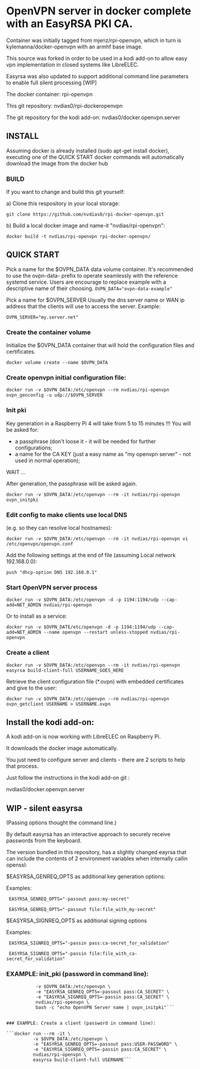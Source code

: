 # OpenVPN server in docker complete with an EasyRSA PKI CA.

Container was initially tagged from mjenz/rpi-openvpn, which in turn is kylemanna/docker-openvpn with an armhf base image.

This source was forked in order to be used in a kodi add-on to allow easy vpn implementation in closed systems like LibreELEC.

Easyrsa was also updated to support additional command line parameters to enable full silent processing [WIP]


The docker container: rpi-openvpn

This git repository: nvdias0/rpi-dockeropenvpn

The git repository for the kodi add-on: nvdias0/docker.openvpn.server


## INSTALL

Assuming docker is already installed (sudo apt-get install docker), executing one of the QUICK START docker commands will automatically download the <latest> image from the docker hub


### BUILD

If you want to change and build this git yourself:

a) Clone this respository in your local storage:

``` git clone https://github.com/nvdias0/rpi-docker-openvpn.git ```

b) Build a local docker image and name-it "nvdias/rpi-openvpn":

``` docker build -t nvdias/rpi-openvpn rpi-docker-openvpn/ ```



## QUICK START

Pick a name for the $OVPN_DATA data volume container. It's recommended to use the ovpn-data- prefix to operate seamlessly with the reference systemd service. Users are encourage to replace example with a descriptive name of their choosing.
``` OVPN_DATA="ovpn-data-example" ```

Pick a name for $OVPN_SERVER Usually the dns server name or WAN ip address that the clients will use to access the server.
Example:

```OVPN_SERVER="my.server.net"```

### Create the container volume

Initialize the $OVPN_DATA container that will hold the configuration files and certificates.

```docker volume create --name $OVPN_DATA```

### Create openvpn initial configuration file:

```docker run -v $OVPN_DATA:/etc/openvpn --rm nvdias/rpi-openvpn ovpn_genconfig -u udp://$OVPN_SERVER```

### Init pki 

Key generation in a Raspberry Pi 4 will take from 5 to 15 minutes !!!
You will be asked for:
- a passphrase (don't loose it - it will be needed for further configurations;
- a name for the CA KEY (just a easy name as "my openvpn server" - not used in normal operation);

WAIT ... 

After generation, the passphrase will be asked again.

```docker run -v $OVPN_DATA:/etc/openvpn --rm -it nvdias/rpi-openvpn ovpn_initpki```

### Edit config to make clients use local DNS

(e.g. so they can resolve local hostnames):

```docker run -v $OVPN_DATA:/etc/openvpn --rm -it nvdias/rpi-openvpn vi /etc/openvpn/openvpn.conf```

Add the following settings at the end of file (assuming Local network 192.168.0.0):

```push "dhcp-option DNS 192.168.0.1"```

### Start OpenVPN server process

```docker run -v $OVPN_DATA:/etc/openvpn -d -p 1194:1194/udp --cap-add=NET_ADMIN nvdias/rpi-openvpn```

Or to install as a service:

```docker run -v $OVPN_DATE/etc/openvpn -d -p 1194:1194/udp --cap-add=NET_ADMIN --name openvpn --restart unless-stopped nvdias/rpi-openvpn```

### Create a client ###

```docker run -v $OVPN_DATA:/etc/openvpn --rm -it nvdias/rpi-openvpn easyrsa build-client-full USERNAME_GOES_HERE```

Retrieve the client configuration file (*.ovpn) with embedded certificates and give to the user:

```docker run -v $OVPN_DATA:/etc/openvpn --rm nvdias/rpi-openvpn ovpn_getclient USERNAME > USERNAME.ovpn```


## Install the kodi add-on:

A kodi add-on is now working with LibreELEC on Raspberry Pi.

It downloads the docker image automatically.

You just need to configure server and clients - there are 2 scripts to help that process.


Just follow the instructions in the kodi add-on git :

nvdias0/docker.openvpn.server



## WIP - silent easyrsa
(Passing options thought the command line.)

By default easyrsa has an interactive approach to securely receive passwords from the keyboard.

The version bundled in this repository, has a slightly changed eayrsa that can include the contents of 2 environment variables when internally callin openssl:

$EASYRSA_GENREQ_OPTS  as additional key generation options:

   Examples:

     EASYRSA_GENREQ_OPTS="-passout pass:my-secret"

     EASYRSA_GENREQ_OPTS="-passout file:file_with_my-secret"
  
$EASYRSA_SIGNREQ_OPTS as additional signing options

   Examples:  

     EASYRSA_SIGNREQ_OPTS="-passin pass:ca-secret_for_validation"
 
     EASYRSA_SIGNREQ_OPTS="-passin file:file_with_ca-secret_for_validation"


### EXAMPLE: init_pki (password in command line):

```docker run --rm -it \
           -v $OVPN_DATA:/etc/openvpn \ 
           -e "EASYRSA_GENREQ_OPTS=-passout pass:CA_SECRET" \
           -e "EASYRSA_SIGNREQ_OPTS=-passin pass:CA_SECRET" \
           nvdias/rpi-openvpn \
           bash -c "echo OpenVPN Server name | ovpn_initpki"```

	 
### EXAMPLE: Create a client (password in command line):
 
```docker run --rm -it \
          -v $OVPN_DATA:/etc/openvpn \
		  -e "EASYRSA_GENREQ_OPTS=-passout pass:USER-PASSWORD" \
		  -e "EASYRSA_SIGNREQ_OPTS=-passin pass:CA_SECRET" \
		  nvdias/rpi-openvpn \
		  easyrsa build-client-full USERNAME```
 